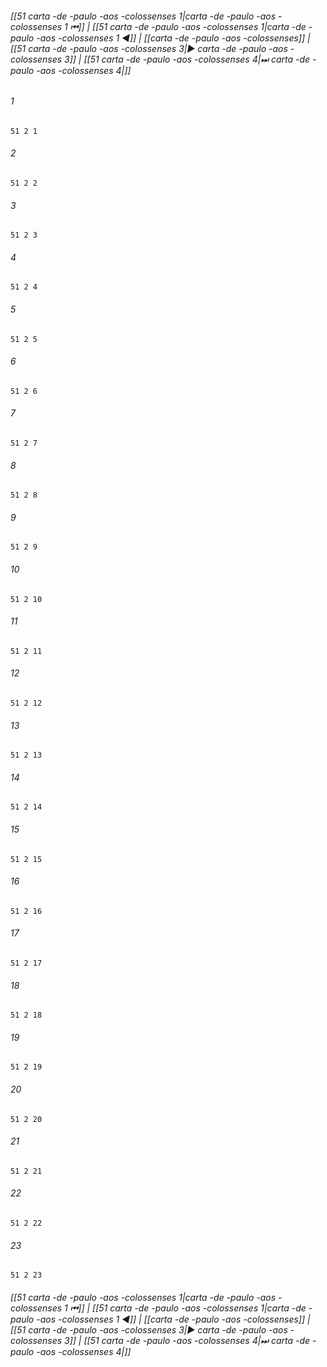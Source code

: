 
###### [[51 carta -de -paulo -aos -colossenses 1|carta -de -paulo -aos -colossenses 1 ⏮]] | [[51 carta -de -paulo -aos -colossenses 1|carta -de -paulo -aos -colossenses 1 ◀]] | [[carta -de -paulo -aos -colossenses]] | [[51 carta -de -paulo -aos -colossenses 3|▶ carta -de -paulo -aos -colossenses 3]] | [[51 carta -de -paulo -aos -colossenses 4|⏭ carta -de -paulo -aos -colossenses 4|]]

###### 1
``` verse
51 2 1 
```
###### 2
``` verse
51 2 2 
```
###### 3
``` verse
51 2 3 
```
###### 4
``` verse
51 2 4 
```
###### 5
``` verse
51 2 5 
```
###### 6
``` verse
51 2 6 
```
###### 7
``` verse
51 2 7 
```
###### 8
``` verse
51 2 8 
```
###### 9
``` verse
51 2 9 
```
###### 10
``` verse
51 2 10 
```
###### 11
``` verse
51 2 11 
```
###### 12
``` verse
51 2 12 
```
###### 13
``` verse
51 2 13 
```
###### 14
``` verse
51 2 14 
```
###### 15
``` verse
51 2 15 
```
###### 16
``` verse
51 2 16 
```
###### 17
``` verse
51 2 17 
```
###### 18
``` verse
51 2 18 
```
###### 19
``` verse
51 2 19 
```
###### 20
``` verse
51 2 20 
```
###### 21
``` verse
51 2 21 
```
###### 22
``` verse
51 2 22 
```
###### 23
``` verse
51 2 23 
```

###### [[51 carta -de -paulo -aos -colossenses 1|carta -de -paulo -aos -colossenses 1 ⏮]] | [[51 carta -de -paulo -aos -colossenses 1|carta -de -paulo -aos -colossenses 1 ◀]] | [[carta -de -paulo -aos -colossenses]] | [[51 carta -de -paulo -aos -colossenses 3|▶ carta -de -paulo -aos -colossenses 3]] | [[51 carta -de -paulo -aos -colossenses 4|⏭ carta -de -paulo -aos -colossenses 4|]]

